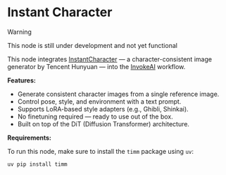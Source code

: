 # Instant Character
> [!WARNING]
> This node is still under development and not yet functional

This node integrates [InstantCharacter](https://github.com/Tencent/InstantCharacter) — a character-consistent image generator by Tencent Hunyuan — into the [InvokeAI](https://github.com/invoke-ai/InvokeAI) workflow.

**Features:**

* Generate consistent character images from a single reference image.
* Control pose, style, and environment with a text prompt.
* Supports LoRA-based style adapters (e.g., Ghibli, Shinkai).
* No finetuning required — ready to use out of the box.
* Built on top of the DiT (Diffusion Transformer) architecture.

**Requirements:**

To run this node, make sure to install the `timm` package using `uv`:

```bash
uv pip install timm
```
